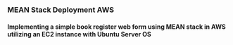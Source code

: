 ### MEAN Stack Deployment AWS
#### Implementing a simple book register web form using MEAN stack in AWS utilizing an EC2 instance with Ubuntu Server OS
